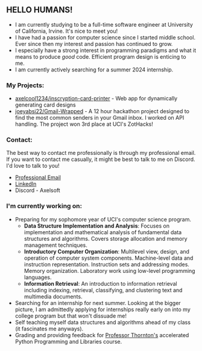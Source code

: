 ## HELLO HUMANS!
- I am currently studying to be a full-time software engineer at University of California, Irvine. It's nice to meet you!
- I have had a passion for computer science since I started middle school. Ever since then my interest and passion has continued to grow.
- I especially have a strong interest in programming paradigms and what it means to produce *good* code. Efficient program design is enticing to me.
- I am currently actively searching for a summer 2024 internship.

### My Projects:
- [axelcool1234/inscryption-card-printer](https://github.com/axelcool1234/inscryption-card-printer) - Web app for dynamically generating card designs
- [joeyabsi22/Gmail-Wrapped](https://github.com/joeyabsi22/Gmail-Wrapped) - A 12 hour hackathon project designed to find the most common senders in your Gmail inbox. I worked on API handling. The project won 3rd place at UCI's ZotHacks!

### Contact:
The best way to contact me professionally is through my professional email. If you want to contact me casually, it might be best to talk to me on Discord. I'd love to talk to you!
- [Professional Email](mailto:AxelPSorenson@gmail.com)
- [LinkedIn](https://www.linkedin.com/in/axel-sorenson)
- Discord - Axelsoft

### I'm currently working on:
- Preparing for my sophomore year of UCI's computer science program.
  - **Data Structure Implementation and Analysis**: Focuses on implementation and mathematical analysis of fundamental data structures and algorithms. Covers storage allocation and memory management techniques.
  - **Introductory Computer Organization**: Multilevel view, design, and operation of computer system components. Machine-level data and instruction representation. Instruction sets and addressing modes. Memory organization. Laboratory work using low-level programming languages.
  - **Information Retrieval**: An introduction to information retrieval including indexing, retrieval, classifying, and clustering text and multimedia documents.
- Searching for an internship for next summer. Looking at the bigger picture, I am admittedly applying for internships really early on into my college program but that won't dissuade me!
- Self teaching myself data structures and algorithms ahead of my class (it fascinates me anyways).
- Grading and providing feedback for [Professor Thornton's](https://www.linkedin.com/in/alex-thornton-1659603) accelerated Python Programming and Libraries course.

<!--
**axelcool1234/axelcool1234** is a ✨ _special_ ✨ repository because its `README.md` (this file) appears on your GitHub profile.

Here are some ideas to get you started:

- 🔭 I’m currently working on ...
- 🌱 I’m currently learning ...
- 👯 I’m looking to collaborate on ...
- 🤔 I’m looking for help with ...
- 💬 Ask me about ...
- 📫 How to reach me: ...
- 😄 Pronouns: ...
- ⚡ Fun fact: ...
-->
